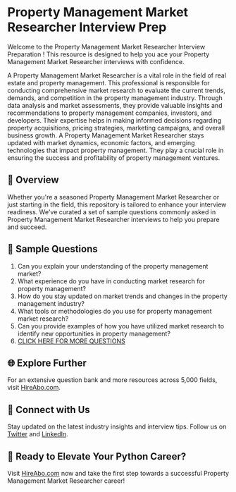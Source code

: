 # Property Management Market Researcher Interview Prep

Welcome to the Property Management Market Researcher Interview Preparation ! This resource is designed to help you ace your Property Management Market Researcher interviews with confidence.

A Property Management Market Researcher is a vital role in the field of real estate and property management. This professional is responsible for conducting comprehensive market research to evaluate the current trends, demands, and competition in the property management industry. Through data analysis and market assessments, they provide valuable insights and recommendations to property management companies, investors, and developers. Their expertise helps in making informed decisions regarding property acquisitions, pricing strategies, marketing campaigns, and overall business growth. A Property Management Market Researcher stays updated with market dynamics, economic factors, and emerging technologies that impact property management. They play a crucial role in ensuring the success and profitability of property management ventures.

## 🚀 Overview

Whether you're a seasoned Property Management Market Researcher or just starting in the field, this repository is tailored to enhance your interview readiness. We've curated a set of sample questions commonly asked in Property Management Market Researcher interviews to help you prepare and succeed.

## 📝 Sample Questions

1. Can you explain your understanding of the property management market?
2. What experience do you have in conducting market research for property management?
3. How do you stay updated on market trends and changes in the property management industry?
4. What tools or methodologies do you use for property management market research?
5. Can you provide examples of how you have utilized market research to identify new opportunities in property management?
6. [CLICK HERE FOR MORE QUESTIONS](https://hireabo.com/job/21_1_39/Property%20Management%20Market%20Researcher)

## 🌐 Explore Further

For an extensive question bank and more resources across 5,000 fields, visit [HireAbo.com](https://www.hireabo.com).

## 📱 Connect with Us

Stay updated on the latest industry insights and interview tips. Follow us on [Twitter](https://twitter.com/hireabo) and [LinkedIn](https://www.linkedin.com/in/hire-abo-3609972a8/).

## 🚀 Ready to Elevate Your Python Career?

Visit [HireAbo.com](https://www.hireabo.com) now and take the first step towards a successful Property Management Market Researcher career!